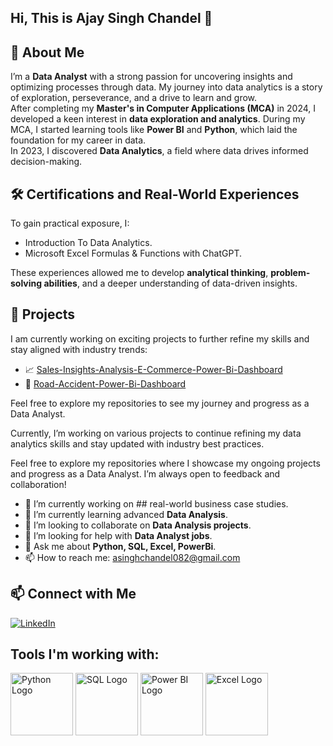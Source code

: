 ## Hi, This is Ajay Singh Chandel 👋

## 🚀 About Me  
I’m a **Data Analyst** with a strong passion for uncovering insights and optimizing processes through data. My journey into data analytics is a story of exploration, perseverance, and a drive to learn and grow.  
After completing my **Master's in Computer Applications (MCA)** in 2024, I developed a keen interest in **data exploration and analytics**. During my MCA, I started learning tools like **Power BI** and **Python**, which laid the foundation for my career in data.  
In 2023, I discovered **Data Analytics**, a field where data drives informed decision-making.
## 🛠 Certifications and Real-World Experiences  
To gain practical exposure, I:  
- Introduction To Data Analytics.
- Microsoft Excel Formulas & Functions with ChatGPT. 

These experiences allowed me to develop **analytical thinking**, **problem-solving abilities**, and a deeper understanding of data-driven insights.  

## 📂 Projects  
I am currently working on exciting projects to further refine my skills and stay aligned with industry trends:  
- 📈 [Sales-Insights-Analysis-E-Commerce-Power-Bi-Dashboard](https://github.com/asinghchandel082/Sales-Insights-Analysis-E-Commerce-Power-Bi-Dashboard) 
- 🔗 [Road-Accident-Power-Bi-Dashboard](https://github.com/asinghchandel082/Road-Accident-Power-Bi-Dashboard)  

Feel free to explore my repositories to see my journey and progress as a Data Analyst.  

Currently, I’m working on various projects to continue refining my data analytics skills and stay updated with industry best practices.

Feel free to explore my repositories where I showcase my ongoing projects and progress as a Data Analyst. I’m always open to feedback and collaboration!

- 🔭 I’m currently working on ## real-world business case studies.
- 🌱 I’m currently learning advanced **Data Analysis**.
- 👯 I’m looking to collaborate on **Data Analysis projects**.
- 🤔 I’m looking for help with **Data Analyst jobs**.
- 💬 Ask me about **Python, SQL, Excel, PowerBi**.
- 📫 How to reach me: asinghchandel082@gmail.com

## 📫 Connect with Me  
[![LinkedIn](https://img.shields.io/badge/LinkedIn-Profile-blue)](https://www.linkedin.com/in/ajay-singh-chandel/) 

## Tools I'm working with:
[<img src="https://upload.wikimedia.org/wikipedia/commons/c/c3/Python-logo-notext.svg" alt="Python Logo" width="100"/>](https://www.python.org/)
[<img src="https://upload.wikimedia.org/wikipedia/commons/8/87/Sql_data_base_with_logo.png" alt="SQL Logo" width="100"/>](https://www.mysql.com/)
[<img src="https://cdn.worldvectorlogo.com/logos/power-bi.svg" alt="Power BI Logo" width="100"/>](https://www.microsoft.com/en-us/power-platform/products/power-bi)
[<img src="https://upload.wikimedia.org/wikipedia/commons/7/7f/Microsoft_Office_Excel_%282018-present%29.svg" alt="Excel Logo" width="100"/>](https://www.microsoft.com/en-in/microsoft-365/excel)

